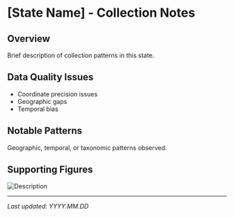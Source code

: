 # [State Name] - Collection Notes

## Overview
Brief description of collection patterns in this state.

## Data Quality Issues
- Coordinate precision issues
- Geographic gaps
- Temporal bias

## Notable Patterns
Geographic, temporal, or taxonomic patterns observed.

## Supporting Figures
![Description](ST_State_Name_figures/figure1.png)

---
*Last updated: YYYY.MM.DD*

